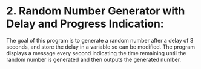 # 2. Random Number Generator with Delay and Progress Indication:
The goal of this program is to generate a random number after a delay of 3 seconds, and store the delay in a variable so can be modified. The program displays a message every second indicating the time remaining until the random number is generated and then outputs the generated number.
